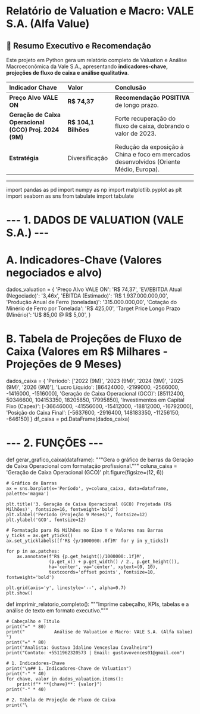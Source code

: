 # Relatório de Valuation e Macro: VALE S.A. (Alfa Value)

## 🎯 Resumo Executivo e Recomendação

Este projeto em Python gera um relatório completo de Valuation e Análise Macroeconômica da Vale S.A., apresentando **indicadores-chave, projeções de fluxo de caixa e análise qualitativa**.

| Indicador Chave | Valor | Conclusão |
| :--- | :--- | :--- |
| **Preço Alvo VALE ON** | **R$ 74,37** | **Recomendação POSITIVA** de longo prazo. |
| **Geração de Caixa Operacional (GCO) Proj. 2024 (9M)** | **R$ 104,1 Bilhões** | Forte recuperação do fluxo de caixa, dobrando o valor de 2023. |
| **Estratégia** | Diversificação | Redução da exposição à China e foco em mercados desenvolvidos (Oriente Médio, Europa). |

---

import pandas as pd
import numpy as np
import matplotlib.pyplot as plt
import seaborn as sns
from tabulate import tabulate

# --- 1. DADOS DE VALUATION (VALE S.A.) ---

# A. Indicadores-Chave (Valores negociados e alvo)
dados_valuation = {
    'Preço Alvo VALE ON': 'R$ 74,37',
    'EV/EBITDA Atual (Negociado)': '3,46x',
    'EBITDA (Estimado)': 'R$ 1.937.000.000,00',
    'Produção Anual de Ferro (toneladas)': '315.000.000,00',
    'Cotação do Minério de Ferro por Tonelada': 'R$ 425,00',
    'Target Price Longo Prazo (Minério)': 'U$ 85,00 @ R$ 5,00',
}

# B. Tabela de Projeções de Fluxo de Caixa (Valores em R$ Milhares - Projeções de 9 Meses)
dados_caixa = {
    'Período': ['2022 (9M)', '2023 (9M)', '2024 (9M)', '2025 (9M)', '2026 (9M)'],
    'Lucro Líquido': [86424000, -2199000, -2566000, -1416000, -1516000],
    'Geração de Caixa Operacional (GCO)': [85112400, 50346600, 104153350, 18205850, 17995850],
    'Investimentos em Capital Fixo (Capex)': [-36646000, -41556000, -15412000, -18812000, -16792000],
    'Posição do Caixa Final': [-5637600, -2916400, 148183350, -11256150, -646150]
}
df_caixa = pd.DataFrame(dados_caixa)

# --- 2. FUNÇÕES ---

def gerar_grafico_caixa(dataframe):
    """Gera o gráfico de barras da Geração de Caixa Operacional com formatação profissional."""
    coluna_caixa = 'Geração de Caixa Operacional (GCO)'
    plt.figure(figsize=(12, 6))
    
    # Gráfico de Barras
    ax = sns.barplot(x='Período', y=coluna_caixa, data=dataframe, palette='magma')

    plt.title('3. Geração de Caixa Operacional (GCO) Projetada (R$ Milhões)', fontsize=16, fontweight='bold')
    plt.xlabel('Período (Projeção 9 Meses)', fontsize=12)
    plt.ylabel('GCO', fontsize=12)

    # Formatação para R$ Milhões no Eixo Y e Valores nas Barras
    y_ticks = ax.get_yticks()
    ax.set_yticklabels([f'R$ {y/1000000:.0f}M' for y in y_ticks])

    for p in ax.patches:
        ax.annotate(f'R$ {p.get_height()/1000000:.1f}M', 
                    (p.get_x() + p.get_width() / 2., p.get_height()), 
                    ha='center', va='center', xytext=(0, 10), 
                    textcoords='offset points', fontsize=10, fontweight='bold')

    plt.grid(axis='y', linestyle='--', alpha=0.7)
    plt.show()

def imprimir_relatorio_completo():
    """Imprime cabeçalho, KPIs, tabelas e a análise de texto em formato executivo."""
    
    # Cabeçalho e Título
    print("=" * 80)
    print("           Análise de Valuation e Macro: VALE S.A. (Alfa Value)           ")
    print("=" * 80)
    print("Analista: Gustavo Idalino Venceslau Cavalheiro")
    print("Contato: +5511962320573 | Email: gustavovences01@gmail.com")
    
    # 1. Indicadores-Chave
    print("\n## 1. Indicadores-Chave de Valuation")
    print("-" * 40)
    for chave, valor in dados_valuation.items():
        print(f"* **{chave}**: {valor}")
    print("-" * 40)

    # 2. Tabela de Projeção de Fluxo de Caixa
    print("\
